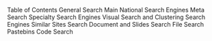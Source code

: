 Table of Contents
General Search
Main National Search Engines
Meta Search
Specialty Search Engines
Visual Search and Clustering Search Engines
Similar Sites Search
Document and Slides Search
File Search
Pastebins
Code Search
